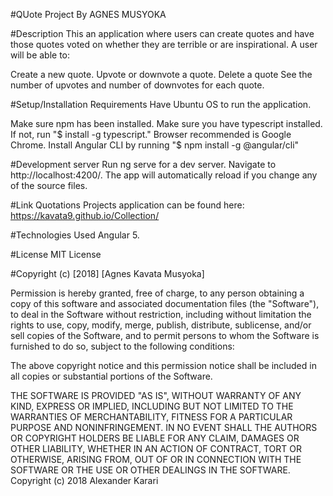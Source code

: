 #QUote Project
By AGNES MUSYOKA

#Description
This an application where users can create quotes and have those quotes voted on whether they are terrible or are inspirational. A user will be able to:

Create a new quote.
Upvote or downvote a quote.
Delete a quote
See the number of upvotes and number of downvotes for each quote.

#Setup/Installation Requirements
Have Ubuntu OS to run the application.

Make sure npm has been installed.
Make sure you have typescript installed. If not, run "$ install -g typescript."
Browser recommended is Google Chrome.
Install Angular CLI by running "$ npm install -g @angular/cli"

#Development server
Run ng serve for a dev server. Navigate to http://localhost:4200/. The app will automatically reload if you change any of the source files.

#Link
Quotations Projects application can be found here: https://kavata9.github.io/Collection/

#Technologies Used
Angular 5.

#License
MIT License

#Copyright (c) [2018] [Agnes Kavata Musyoka]

Permission is hereby granted, free of charge, to any person obtaining a copy of this software and associated documentation files (the "Software"), to deal in the Software without restriction, including without limitation the rights to use, copy, modify, merge, publish, distribute, sublicense, and/or sell copies of the Software, and to permit persons to whom the Software is furnished to do so, subject to the following conditions:

The above copyright notice and this permission notice shall be included in all copies or substantial portions of the Software.

THE SOFTWARE IS PROVIDED "AS IS", WITHOUT WARRANTY OF ANY KIND, EXPRESS OR IMPLIED, INCLUDING BUT NOT LIMITED TO THE WARRANTIES OF MERCHANTABILITY, FITNESS FOR A PARTICULAR PURPOSE AND NONINFRINGEMENT. IN NO EVENT SHALL THE AUTHORS OR COPYRIGHT HOLDERS BE LIABLE FOR ANY CLAIM, DAMAGES OR OTHER LIABILITY, WHETHER IN AN ACTION OF CONTRACT, TORT OR OTHERWISE, ARISING FROM, OUT OF OR IN CONNECTION WITH THE SOFTWARE OR THE USE OR OTHER DEALINGS IN THE SOFTWARE. Copyright (c) 2018 Alexander Karari